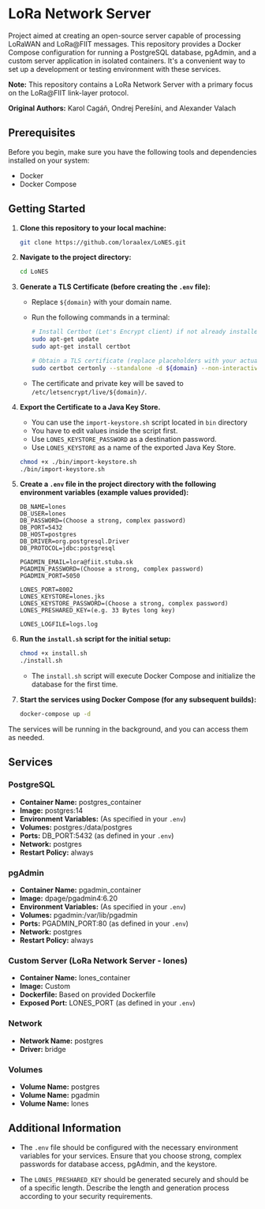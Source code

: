 # LoRa Network Server

Project aimed at creating an open-source server capable of processing LoRaWAN and LoRa@FIIT messages. This repository provides a Docker Compose configuration for running a PostgreSQL database, pgAdmin, and a custom server application in isolated containers. It's a convenient way to set up a development or testing environment with these services.

**Note:** This repository contains a LoRa Network Server with a primary focus on the LoRa@FIIT link-layer protocol.

**Original Authors:** Karol Cagáň, Ondrej Perešíni, and Alexander Valach

## Prerequisites

Before you begin, make sure you have the following tools and dependencies installed on your system:

- Docker
- Docker Compose

## Getting Started

1. **Clone this repository to your local machine:**

   ```bash
   git clone https://github.com/loraalex/LoNES.git
   ```

2. **Navigate to the project directory:**

   ```bash
   cd LoNES
   ```

3. **Generate a TLS Certificate (before creating the `.env` file):**

   - Replace `${domain}` with your domain name.
   - Run the following commands in a terminal:

     ```bash
     # Install Certbot (Let's Encrypt client) if not already installed
     sudo apt-get update
     sudo apt-get install certbot

     # Obtain a TLS certificate (replace placeholders with your actual domain and email)
     sudo certbot certonly --standalone -d ${domain} --non-interactive --agree-tos --email your@email.com
     ```

   - The certificate and private key will be saved to `/etc/letsencrypt/live/${domain}/`.

4. **Export the Certificate to a Java Key Store.**

    - You can use the `import-keystore.sh` script located in `bin` directory
    - You have to edit values inside the script first. 
    - Use `LONES_KEYSTORE_PASSWORD` as a destination password.
    - Use `LONES_KEYSTORE` as a name of the exported Java Key Store.

   ```bash
   chmod +x ./bin/import-keystore.sh
   ./bin/import-keystore.sh
   ```

5. **Create a `.env` file in the project directory with the following environment variables (example values provided):**

   ```env
   DB_NAME=lones
   DB_USER=lones
   DB_PASSWORD=(Choose a strong, complex password)
   DB_PORT=5432
   DB_HOST=postgres
   DB_DRIVER=org.postgresql.Driver
   DB_PROTOCOL=jdbc:postgresql

   PGADMIN_EMAIL=lora@fiit.stuba.sk
   PGADMIN_PASSWORD=(Choose a strong, complex password)
   PGADMIN_PORT=5050

   LONES_PORT=8002
   LONES_KEYSTORE=lones.jks
   LONES_KEYSTORE_PASSWORD=(Choose a strong, complex password)
   LONES_PRESHARED_KEY=(e.g. 33 Bytes long key)

   LONES_LOGFILE=logs.log
   ```

6. **Run the `install.sh` script for the initial setup:**

   ```bash
   chmod +x install.sh
   ./install.sh
   ```

   - The `install.sh` script will execute Docker Compose and initialize the database for the first time.

7. **Start the services using Docker Compose (for any subsequent builds):**

   ```bash
   docker-compose up -d
   ```

The services will be running in the background, and you can access them as needed.

## Services

### PostgreSQL

- **Container Name:** postgres_container
- **Image:** postgres:14
- **Environment Variables:** (As specified in your `.env`)
- **Volumes:** postgres:/data/postgres
- **Ports:** DB_PORT:5432 (as defined in your `.env`)
- **Network:** postgres
- **Restart Policy:** always

### pgAdmin

- **Container Name:** pgadmin_container
- **Image:** dpage/pgadmin4:6.20
- **Environment Variables:** (As specified in your `.env`)
- **Volumes:** pgadmin:/var/lib/pgadmin
- **Ports:** PGADMIN_PORT:80 (as defined in your `.env`)
- **Network:** postgres
- **Restart Policy:** always

### Custom Server (LoRa Network Server - lones)

- **Container Name:** lones_container
- **Image:** Custom
- **Dockerfile:** Based on provided Dockerfile
- **Exposed Port:** LONES_PORT (as defined in your `.env`)

### Network

- **Network Name:** postgres
- **Driver:** bridge

### Volumes

- **Volume Name:** postgres
- **Volume Name:** pgadmin
- **Volume Name:** lones

## Additional Information

- The `.env` file should be configured with the necessary environment variables for your services. Ensure that you choose strong, complex passwords for database access, pgAdmin, and the keystore.

- The `LONES_PRESHARED_KEY` should be generated securely and should be of a specific length. Describe the length and generation process according to your security requirements.
